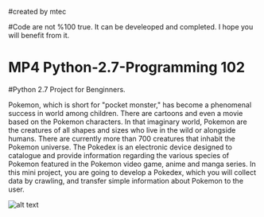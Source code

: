 #created by mtec

#Code are not %100 true. It can be develeoped and completed. I hope you will benefit from it.

# MP4 Python-2.7-Programming 102
#Python 2.7 Project for Benginners.

Pokemon, which is short for "pocket monster," has become a phenomenal success in world among children. There are cartoons and even a movie based on the Pokemon characters. In that imaginary world, Pokemon are the creatures of all shapes and sizes who live in the wild or alongside humans. There are currently more than 700 creatures that inhabit the Pokemon universe. The Pokedex is an electronic device designed to catalogue and provide information regarding the various species of Pokemon featured in the Pokemon video game, anime and manga series. In this mini project, you are going to develop a Pokedex, which you will collect data by crawling, and transfer simple information about Pokemon to the user.


![alt text](https://github.com/mtecim/MP4-Python-2.7-Programming-102/blob/master/img.png)
